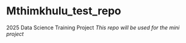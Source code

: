 # Mthimkhulu_test_repo
2025 Data Science Training Project
*This repo will be used for the mini project*

